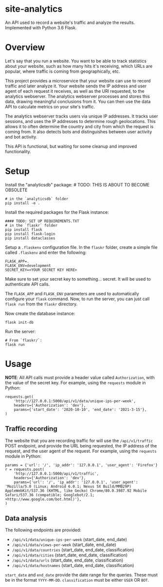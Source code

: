# site-analytics

An API used to record a website's traffic and analyze the results. Implemented with Python 3.6 Flask.

# Overview

Let's say that you run a website. You want to be able to track statistics about your website, such as how many hits it's receiving, which URLs are popular, where traffic is coming from geographically, etc.

This project provides a microservice that your website can use to record traffic and later analyze it. Your website sends the IP address and user agent of each request it receives, as well as the URl requested, to the analytics webserver. The analytics webserver processes and stores this data, drawing meaningful conclusions from it. You can then use the data API to calculate metrics on your site's traffic.

The analytics webserver tracks users via unique IP addresses. It tracks user sessions, and uses the IP addresses to determine rough geolocations. This allows it to often determine the country and city from which the request is coming from. It also detects bots and distinguishes between user activity and bot activity.

This API is functional, but waiting for some cleanup and improved functionality.

# Setup

Install the "analyticsdb" package:  # TODO: THIS IS ABOUT TO BECOME OBSOLETE
```
# in the `analyticsdb` folder
pip install -e .
```

Install the required packages for the Flask instance:
```
#### TODO: SET UP REQUIREMENTS.TXT
# in the `flaskr` folder
pip install flask
pip install flask-login
pip install dataclasses
```

Setup a `.flaskenv` configuration file. In the `flaskr` folder, create a simple file called `.flaskenv` and enter the following:
```
FLASK_APP=.
FLASK_ENV=development
SECRET_KEY=<YOUR SECRET KEY HERE>
```

Make sure to set your secret key to something... secret. It will be used to authenticate API calls.

The `FLASK_APP` and `FLASK_ENV` parameters are used to automatically configure your `flask` command. Now, to run the server, you can just call `flask run` from the `flaskr` directory.

Now create the database instance:
```
flask init-db
```

Run the server:
```
# From `flaskr/`:
flask run
```

# Usage

**NOTE**: All API calls must provide a header value called `Authorization`, with the value of the secret key. For example, using the `requests` module in Python:
```
requests.get(
    'http://127.0.0.1:5000/api/v1/data/unique-ips-per-week',
    headers={'Authorization': 'dev'},
    params={'start_date': '2020-10-10', 'end_date': '2021-3-15'},
)
```

## Traffic recording

The website that you are recording traffic for will use the `/api/v1/traffic` POST endpoint, and provide the URL being requested, the IP address of the request, and the user agent of the request. For example, using the `requests` module in Python:
```
params = {'url': '/', 'ip_addr': '127.0.0.1', 'user_agent': 'Firefox'}
r = requests.post(
    'http://127.0.0.1:5000/api/v1/traffic', 
    headers={'Authorization': 'dev'},
    params={'url': '/', 'ip_addr': '127.0.0.1', 'user_agent': 'Mozilla/5.0 (Linux; Android 6.0.1; Nexus 5X Build/MMB29P) AppleWebKit/537.36 (KHTML, like Gecko) Chrome/80.0.3987.92 Mobile Safari/537.36 (compatible; Googlebot/2.1; +http://www.google.com/bot.html)'},
)
```

## Data analysis

The following endpoints are provided:
- `/api/v1/data/unique-ips-per-week` (start_date, end_date)
- `/api/v1/data/views-per-week` (start_date, end_date)
- `/api/v1/data/countries` (start_date, end_date, classification)
- `/api/v1/data/cities` (start_date, end_date, classification)
- `/api/v1/data/urls` (start_date, end_date, classification)
- `/api/v1/data/hostnames` (start_date, end_date, classification)

`start_date` and `end_date` provide the date range for the queries. These must be in the format `YYYY-MM-DD`. `classification` must be either `USER` OR `BOT`.
